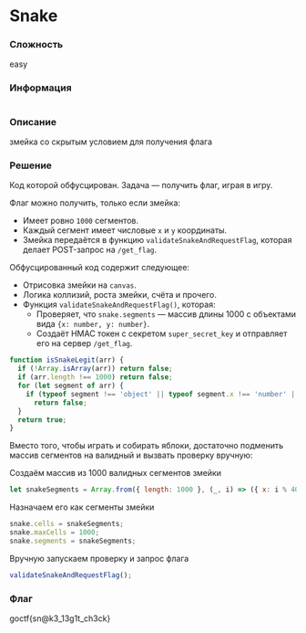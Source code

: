 # Snake

### Сложность

easy

### Информация

```

```

### Описание

змейка со скрытым условием для получения флага

### Решение

Код которой обфусцирован. Задача — получить флаг, играя в игру.

Флаг можно получить, только если змейка:

- Имеет ровно `1000` сегментов.
- Каждый сегмент имеет числовые `x` и `y` координаты.
- Змейка передаётся в функцию `validateSnakeAndRequestFlag`, которая делает POST-запрос на `/get_flag`.

Обфусцированный код содержит следующее:

- Отрисовка змейки на `canvas`.
- Логика коллизий, роста змейки, счёта и прочего.
- Функция `validateSnakeAndRequestFlag()`, которая:
  - Проверяет, что `snake.segments` — массив длины 1000 с объектами вида `{x: number, y: number}`.
  - Создаёт HMAC токен с секретом `super_secret_key` и отправляет его на сервер `/get_flag`.

```js
function isSnakeLegit(arr) {
  if (!Array.isArray(arr)) return false;
  if (arr.length !== 1000) return false;
  for (let segment of arr) {
    if (typeof segment !== 'object' || typeof segment.x !== 'number' || typeof segment.y !== 'number')
      return false;
  }
  return true;
}
```

Вместо того, чтобы играть и собирать яблоки, достаточно подменить массив сегментов на валидный и вызвать проверку вручную:


Создаём массив из 1000 валидных сегментов змейки

```js
let snakeSegments = Array.from({ length: 1000 }, (_, i) => ({ x: i % 400, y: Math.floor(i / 25) * 16 }));
```
Назначаем его как сегменты змейки

```js
snake.cells = snakeSegments;
snake.maxCells = 1000;
snake.segments = snakeSegments;
```

Вручную запускаем проверку и запрос флага

```js
validateSnakeAndRequestFlag();
```

### Флаг

goctf{sn@k3_13g1t_ch3ck}